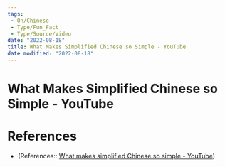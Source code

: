 ```yaml
---
tags:
 - On/Chinese
 - Type/Fun_Fact
 - Type/Source/Video
date: "2022-08-18"
title: What Makes Simplified Chinese so Simple - YouTube
date modified: "2022-08-18"
---
```


# What Makes Simplified Chinese so Simple - YouTube

# References
- (References:: [What makes simplified Chinese so simple - YouTube](https://www.youtube.com/watch?v=GG8aBhUthG0))

